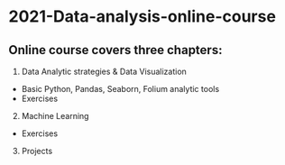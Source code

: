 # 2021-Data-analysis-online-course

## Online course covers three chapters: 

1) Data Analytic strategies & Data Visualization
- Basic Python, Pandas, Seaborn, Folium analytic tools 
- Exercises

2) Machine Learning
- Exercises

3) Projects 
